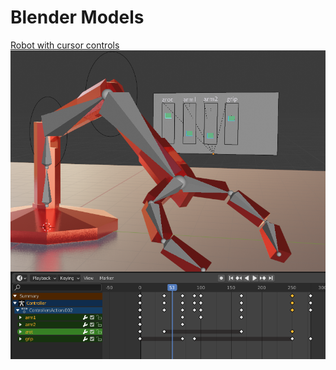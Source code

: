 # Blender Models

[Robot with cursor controls](https://github.com/clm-a/Blender-Models/tree/main/Robot)  
![Robot animation](https://github.com/clm-a/Blender-Models/blob/main/Robot/cursors.png?raw=true)
